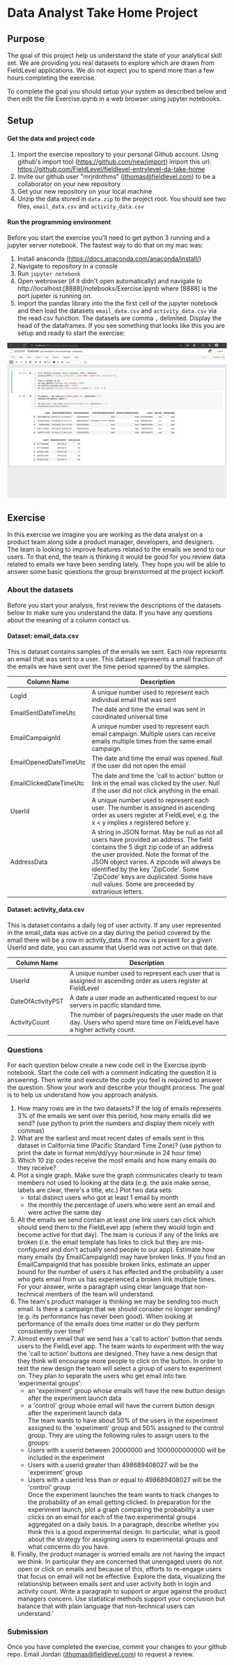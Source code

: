 # Data Analyst Take Home Project

## Purpose
The goal of this project help us understand the state of your analytical skill set.
We are providing you real datasets to explore which are drawn from FieldLevel applications.
We do not expect you to spend more than a few hours completing the exercise.

To complete the goal you should setup your system as described below and then edit the file Exercise.ipynb in a web browser using jupyter notebooks.

## Setup
#### Get the data and project code
1. Import the exercise repository to your personal Github account. Using github's import tool (https://github.com/new/import) import this url: https://github.com/FieldLevel/fieldlevel-entrylevel-da-take-home
1. Invite our github user "mrjrdnthms" (jthomas@fieldlevel.com) to be a collaborator on your new repository
1. Get your new repository on your local machine
1. Unzip the data stored in `data.zip` to the project root. You should see two files, `email_data.csv` and `activity_data.csv`  

#### Run the programming environment
Before you start the exercise you'll need to get python 3 running and a jupyter server notebook.
The fastest way to do that on my mac was:

1. Install anaconda (https://docs.anaconda.com/anaconda/install/)
1. Navigate to repository in a console
1. Run `jupyter notebook`
1. Open webrowser (if it didn't open automatically) and navigate to http://localhost:[8888]/notebooks/Exercise.ipynb where [8888] is the port jupeter is running on.
1. Import the pandas library into the the first cell of the jupyter notebook and then load the datasets `email_data.csv` and `activity_data.csv` via the read csv function. The datasets are comma `,` delimited. 
Display the head of the dataframes. 
If you see something that looks like this you are setup and ready to start the exercise:

![Complete Setup](docs/SetupCompleteScreenShot.png)

## Exercise
In this exercise we imagine you are working as the data analyst on a product team along side a product manager, developers, and designers. 
The team is looking to improve features related to the emails we send to our users.
To that end, the team is thinking it would be good for you review data related to emails we have been sending lately. 
They hope you will be able to answer some basic questions the group brainstormed at the project kickoff.

### About the datasets
Before you start your analysis, first review the descriptions of the datasets below to make sure you understand the data. If you have any questions about the meaning of a column contact us.
#### Dataset: email_data.csv
This is dataset contains samples of the emails we sent.
Each row represents an email that was sent to a user.
This dataset represents a small fraction of the emails we have sent over the time period spanned by the samples.

Column Name | Description
--- | ---
LogId | A unique number used to represent each individual email that was sent
EmailSentDateTimeUtc | The date and time the email was sent in coordinated universal time
EmailCampaignId | A unique number used to represent each email campaign. Multiple users can receive emails multiple times from the same email campaign.
EmailOpenedDateTimeUtc | The date and time the email was opened. Null if the user did not open the email
EmailClickedDateTimeUtc | The date and time the 'call to action' button or link in the email was clicked by the user. Null if the user did not click anything in the email.
UserId | A unique number used to represent each user. The number is assigned in ascending order as users register at FieldLevel, e.g. the x < y implies x registered before y.
AddressData | A string in JSON format. May be null as not all users have provided an address. The field contains the 5 digit zip code of an address the user provided. Note the format of the JSON object varies. A zipcode will always be identified by the key 'ZipCode'. Some 'ZipCode' keys are duplicated. Some have null values. Some are preceeded by extranious letters.

#### Dataset: activity_data.csv
This is dataset contains a daily log of user activity. If any user represented in the email_data was active on a day during the period covered by the email there will be a row in activity_data. If no row is present for a given UserId and date, you can assume that UserId was not active on that date. 

Column Name | Description
--- | ---
UserId | A unique number used to represent each user that is assigned in ascending order as users register at FieldLevel
DateOfActivityPST | A date a user made an authenticated request to our servers in pacific standard time.
ActivityCount | The number of pages/requests the user made on that day. Users who spend more time on FieldLevel have a higher activity count.

### Questions
For each question below create a new code cell in the Exercise.ipynb notebook. 
Start the code cell with a comment indicating the question it is answering. 
Then write and execute the code you feel is required to answer the question.
Show your work and describe your thought process.
The goal is to help us understand how you approach analysis.
1. How many rows are in the two datasets? 
If the log of emails represents 3% of the emails we sent over this period, how many emails did we send?
(use python to print the numbers and display them nicely with commas)
1. What are the earliest and most recent dates of emails sent in this dataset in California time (Pacific Standard Time Zone)? (use python to print the date in format mm/dd/yyy hour:minute in 24 hour time)
1. Which 10 zip codes receive the most emails and how many emails do they receive?
1. Plot a single graph. 
Make sure the graph communicates clearly to team members not used to looking at the data (e.g. the axis make sense, labels are clear, there's a title, etc.)
Plot two data sets: 
    - total distinct users who got at least 1 email by month
    - the monthly the percentage of users who were sent an email and were active the same day
1. All the emails we send contain at least one link users can click which should send them to the FieldLevel app (where they would login and become active for that day).
The team is curious if any of the links are broken (i.e. the email template has links to click but they are mis-configured and don't actually send people to our app).
Estimate how many emails (by EmailCampaignId) may have broken links.
If you find an EmailCampaignId that has possible broken links, estimate an upper bound for the number of users it has effected and the probability a user who gets email from us has experienced a broken link multiple times.
For your answer, write a paragraph using clear language that non-technical members of the team will understand.
1. The team's product manager is thinking we may be sending too much email. 
Is there a campaign that we should consider no longer sending? (e.g. its performance has never been good).
When looking at performance of the emails does time matter or do they perform consistently over time?
1. Almost every email that we send has a 'call to action' button that sends users to the FieldLevel app.
The team wants to experiment with the way the 'call to action' buttons are designed.
They have a new design that they think will encourage more people to click on the button.
In order to test the new design the team will select a group of users to experiment on.
They plan to separate the users who get email into two 'experimental groups':
    - an 'experiment' group whose emails will have the new button design after the experiment launch data
    - a 'control' group whose email will have the current button design after the experiment launch data    
The team wants to have about 50% of the users in the experiment assigned to the 'experiment' group and 50% assigned to the control group.
They are using the following rules to assign users to the groups:
    - Users with a userid between 20000000 and 1000000000000 will be included in the experiment
    - Users with a userid greater than 498689408027 will be the 'experiment' group
    - Users with a userid less than or equal to 498689408027 will be the 'control' group    
Once the experiment launches the team wants to track changes to the probability of an email getting clicked.
In preparation for the experiment launch, plot a graph comparing the probability a user clicks on an email for each of the two experimental groups aggregated on a daily basis.
In a paragraph, describe whether you think this is a good experimental design.
In particular, what is good about the strategy for assigning users to experimental groups and what concerns do you have.
1. Finally, the product manager is worried emails are not having the impact we think.
In particular they are concerned that unengaged users do not open or click on emails and because of this, efforts to re-engage users that focus on email will not be effective.
Explore the data, visualizing the relationship between emails sent and user activity both in login and activity count.
Write a paragraph to support or argue against the product managers concern.
Use statistical methods support your conclusion but balance that with plain language that non-technical users can understand.'

### Submission
Once you have completed the exercise, commit your changes to your github repo. Email Jordan (jthomas@fieldlevel.com) to request a review.
